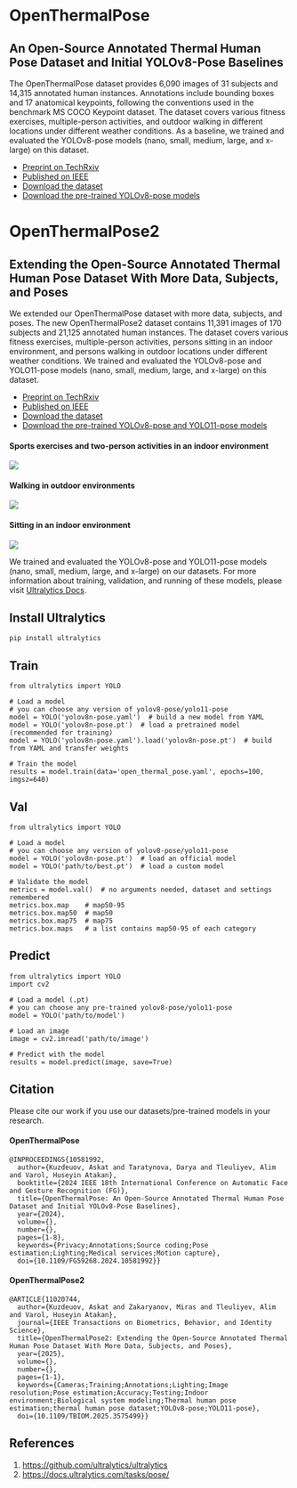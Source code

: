 # OpenThermalPose
## An Open-Source Annotated Thermal Human Pose Dataset and Initial YOLOv8-Pose Baselines 
The OpenThermalPose dataset provides 6,090 images of 31 subjects and 14,315 annotated human instances. Annotations include bounding boxes and 17 anatomical keypoints, following the conventions used in the benchmark MS COCO Keypoint dataset. The dataset covers various fitness exercises, multiple-person activities, and outdoor walking in different locations under different weather conditions. As a baseline, we trained and evaluated the YOLOv8-pose models (nano, small, medium, large, and x-large) on this dataset. 
- [Preprint on TechRxiv](https://www.techrxiv.org/users/682600/articles/741508-openthermalpose-an-open-source-annotated-thermal-human-pose-dataset-and-initial-yolov8-pose-baselines)
- [Published on IEEE](https://ieeexplore.ieee.org/document/10581992)
- [Download the dataset](https://drive.google.com/file/d/1C5ThcFZm1twYtEta8GWUe1SENc9ER_0t/view?usp=sharing)
- [Download the pre-trained YOLOv8-pose models](https://drive.google.com/file/d/1BS2AB6wGRjZ8Tvz44_jkURR6moRpVS1j/view?usp=sharing)

# OpenThermalPose2
## Extending the Open-Source Annotated Thermal Human Pose Dataset With More Data, Subjects, and Poses
We extended our OpenThermalPose dataset with more data, subjects, and poses. The new OpenThermalPose2 dataset contains 11,391 images of 170 subjects and 21,125 annotated human instances. The dataset covers various fitness exercises, multiple-person activities, persons sitting in an indoor environment, and persons walking in outdoor locations under different weather conditions. We trained and evaluated the YOLOv8-pose and YOLO11-pose models (nano, small, medium, large, and x-large) on this dataset. 
- [Preprint on TechRxiv](https://www.techrxiv.org/users/682600/articles/1231799-openthermalpose2-extending-the-open-source-annotated-thermal-human-pose-dataset-with-more-data-subjects-and-poses)
- [Published on IEEE](https://ieeexplore.ieee.org/document/11020744)
- [Download the dataset](https://drive.google.com/file/d/1BDVprz9NtenCp3wDovA2lfKVBzJDCTt2/view?usp=sharing)
- [Download the pre-trained YOLOv8-pose and YOLO11-pose models](https://drive.google.com/file/d/19bvKSNKs3Z-8EFSJcTMaI-MdkNwVKh1f/view?usp=sharing)

#### Sports exercises and two-person activities in an indoor environment
<img src="https://github.com/IS2AI/OpenThermalPose/blob/main/session_1_2.png"> 

#### Walking in outdoor environments
<img src="https://github.com/IS2AI/OpenThermalPose/blob/main/3370.png"> 

#### Sitting in an indoor environment
<img src="https://github.com/IS2AI/OpenThermalPose/blob/main/102_1_2_4_15_101_1.png"> 

We trained and evaluated the YOLOv8-pose and YOLO11-pose models (nano, small, medium, large, and x-large) on our datasets. For more information about training, validation, and running of these models, please visit [Ultralytics Docs](https://docs.ultralytics.com/tasks/pose/).

## Install Ultralytics
```
pip install ultralytics
```

## Train
```
from ultralytics import YOLO

# Load a model
# you can choose any version of yolov8-pose/yolo11-pose
model = YOLO('yolov8n-pose.yaml')  # build a new model from YAML
model = YOLO('yolov8n-pose.pt')  # load a pretrained model (recommended for training)
model = YOLO('yolov8n-pose.yaml').load('yolov8n-pose.pt')  # build from YAML and transfer weights

# Train the model
results = model.train(data='open_thermal_pose.yaml', epochs=100, imgsz=640)
```
## Val
```
from ultralytics import YOLO

# Load a model
# you can choose any version of yolov8-pose/yolo11-pose
model = YOLO('yolov8n-pose.pt')  # load an official model
model = YOLO('path/to/best.pt')  # load a custom model

# Validate the model
metrics = model.val()  # no arguments needed, dataset and settings remembered
metrics.box.map    # map50-95
metrics.box.map50  # map50
metrics.box.map75  # map75
metrics.box.maps   # a list contains map50-95 of each category
```

## Predict
```
from ultralytics import YOLO
import cv2

# Load a model (.pt)
# you can choose any pre-trained yolov8-pose/yolo11-pose
model = YOLO('path/to/model')  

# Load an image
image = cv2.imread('path/to/image')

# Predict with the model
results = model.predict(image, save=True)  
```
## Citation
Please cite our work if you use our datasets/pre-trained models in your research.
#### OpenThermalPose
```
@INPROCEEDINGS{10581992,
  author={Kuzdeuov, Askat and Taratynova, Darya and Tleuliyev, Alim and Varol, Huseyin Atakan},
  booktitle={2024 IEEE 18th International Conference on Automatic Face and Gesture Recognition (FG)}, 
  title={OpenThermalPose: An Open-Source Annotated Thermal Human Pose Dataset and Initial YOLOv8-Pose Baselines}, 
  year={2024},
  volume={},
  number={},
  pages={1-8},
  keywords={Privacy;Annotations;Source coding;Pose estimation;Lighting;Medical services;Motion capture},
  doi={10.1109/FG59268.2024.10581992}}

```
#### OpenThermalPose2
```
@ARTICLE{11020744,
  author={Kuzdeuov, Askat and Zakaryanov, Miras and Tleuliyev, Alim and Varol, Huseyin Atakan},
  journal={IEEE Transactions on Biometrics, Behavior, and Identity Science}, 
  title={OpenThermalPose2: Extending the Open-Source Annotated Thermal Human Pose Dataset With More Data, Subjects, and Poses}, 
  year={2025},
  volume={},
  number={},
  pages={1-1},
  keywords={Cameras;Training;Annotations;Lighting;Image resolution;Pose estimation;Accuracy;Testing;Indoor environment;Biological system modeling;Thermal human pose estimation;thermal human pose dataset;YOLOv8-pose;YOLO11-pose},
  doi={10.1109/TBIOM.2025.3575499}}
```
## References
1. https://github.com/ultralytics/ultralytics
2. https://docs.ultralytics.com/tasks/pose/ 
